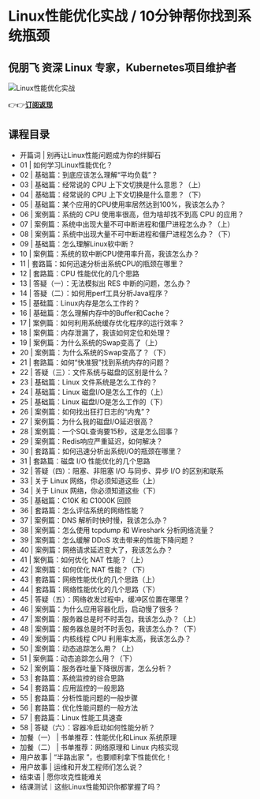 Linux性能优化实战 / 10分钟帮你找到系统瓶颈
==========================

倪朋飞 **资深 Linux 专家，Kubernetes项目维护者**
-----------------------------------

![Linux性能优化实战](https://www.geekgay.com/storage/geek/geek_b880a39172c4d8fa160ffac26fee2406.jpg)  
  
👉👉[**订阅返现**](https://time.geekbang.org/column/intro/100020901?code=m0zGM9Fd2b0Lx5HGeTsb59pJOxOhua%2FqpmnwMO2HQN8%3D "Linux性能优化实战")  
  
课程目录
----

  
  
- 开篇词 | 别再让Linux性能问题成为你的绊脚石
- 01 | 如何学习Linux性能优化？
- 02 | 基础篇：到底应该怎么理解“平均负载”？
- 03 | 基础篇：经常说的 CPU 上下文切换是什么意思？（上）
- 04 | 基础篇：经常说的 CPU 上下文切换是什么意思？（下）
- 05 | 基础篇：某个应用的CPU使用率居然达到100%，我该怎么办？
- 06 | 案例篇：系统的 CPU 使用率很高，但为啥却找不到高 CPU 的应用？
- 07 | 案例篇：系统中出现大量不可中断进程和僵尸进程怎么办？（上）
- 08 | 案例篇：系统中出现大量不可中断进程和僵尸进程怎么办？（下）
- 09 | 基础篇：怎么理解Linux软中断？
- 10 | 案例篇：系统的软中断CPU使用率升高，我该怎么办？
- 11 | 套路篇：如何迅速分析出系统CPU的瓶颈在哪里？
- 12 | 套路篇：CPU 性能优化的几个思路
- 13 | 答疑（一）：无法模拟出 RES 中断的问题，怎么办？
- 14 | 答疑（二）：如何用perf工具分析Java程序？
- 15 | 基础篇：Linux内存是怎么工作的？
- 16 | 基础篇：怎么理解内存中的Buffer和Cache？
- 17 | 案例篇：如何利用系统缓存优化程序的运行效率？
- 18 | 案例篇：内存泄漏了，我该如何定位和处理？
- 19 | 案例篇：为什么系统的Swap变高了（上）
- 20 | 案例篇：为什么系统的Swap变高了？（下）
- 21 | 套路篇：如何“快准狠”找到系统内存的问题？
- 22 | 答疑（三）：文件系统与磁盘的区别是什么？
- 23 | 基础篇：Linux 文件系统是怎么工作的？
- 24 | 基础篇：Linux 磁盘I/O是怎么工作的（上）
- 25 | 基础篇：Linux 磁盘I/O是怎么工作的（下）
- 26 | 案例篇：如何找出狂打日志的“内鬼”？
- 27 | 案例篇：为什么我的磁盘I/O延迟很高？
- 28 | 案例篇：一个SQL查询要15秒，这是怎么回事？
- 29 | 案例篇：Redis响应严重延迟，如何解决？
- 30 | 套路篇：如何迅速分析出系统I/O的瓶颈在哪里？
- 31 | 套路篇：磁盘 I/O 性能优化的几个思路
- 32 | 答疑（四）：阻塞、非阻塞 I/O 与同步、异步 I/O 的区别和联系
- 33 | 关于 Linux 网络，你必须知道这些（上）
- 34 | 关于 Linux 网络，你必须知道这些（下）
- 35 | 基础篇：C10K 和 C1000K 回顾
- 36 | 套路篇：怎么评估系统的网络性能？
- 37 | 案例篇：DNS 解析时快时慢，我该怎么办？
- 38 | 案例篇：怎么使用 tcpdump 和 Wireshark 分析网络流量？
- 39 | 案例篇：怎么缓解 DDoS 攻击带来的性能下降问题？
- 40 | 案例篇：网络请求延迟变大了，我该怎么办？
- 41 | 案例篇：如何优化 NAT 性能？（上）
- 42 | 案例篇：如何优化 NAT 性能？（下）
- 43 | 套路篇：网络性能优化的几个思路（上）
- 44 | 套路篇：网络性能优化的几个思路（下）
- 45 | 答疑（五）：网络收发过程中，缓冲区位置在哪里？
- 46 | 案例篇：为什么应用容器化后，启动慢了很多？
- 47 | 案例篇：服务器总是时不时丢包，我该怎么办？（上）
- 48 | 案例篇：服务器总是时不时丢包，我该怎么办？（下）
- 49 | 案例篇：内核线程 CPU 利用率太高，我该怎么办？
- 50 | 案例篇：动态追踪怎么用？（上）
- 51 | 案例篇：动态追踪怎么用？（下）
- 52 | 案例篇：服务吞吐量下降很厉害，怎么分析？
- 53 | 套路篇：系统监控的综合思路
- 54 | 套路篇：应用监控的一般思路
- 55 | 套路篇：分析性能问题的一般步骤
- 56 | 套路篇：优化性能问题的一般方法
- 57 | 套路篇：Linux 性能工具速查
- 58 | 答疑（六）：容器冷启动如何性能分析？
- 加餐（一） | 书单推荐：性能优化和Linux 系统原理
- 加餐（二） | 书单推荐：网络原理和 Linux 内核实现
- 用户故事 | “半路出家 ”，也要顺利拿下性能优化！
- 用户故事 | 运维和开发工程师们怎么说？
- 结束语 | 愿你攻克性能难关
- 结课测试｜这些Linux性能知识你都掌握了吗？